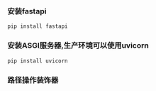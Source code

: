 ### 安装fastapi
`pip install fastapi`
### 安装ASGI服务器,生产环境可以使用uvicorn
`pip install uvicorn`
### 路径操作装饰器
